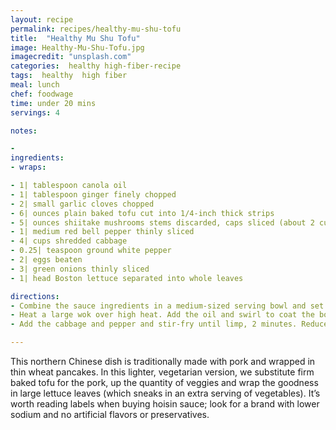```yaml
---
layout: recipe
permalink: recipes/healthy-mu-shu-tofu
title:  "Healthy Mu Shu Tofu"
image: Healthy-Mu-Shu-Tofu.jpg
imagecredit: "unsplash.com"
categories:  healthy high-fiber-recipe
tags:  healthy  high fiber
meal: lunch
chef: foodwage
time: under 20 mins
servings: 4

notes:

- 
ingredients:
- wraps:

- 1| tablespoon canola oil
- 1| tablespoon ginger finely chopped
- 2| small garlic cloves chopped
- 6| ounces plain baked tofu cut into 1/4-inch thick strips
- 5| ounces shiitake mushrooms stems discarded, caps sliced (about 2 cups)
- 1| medium red bell pepper thinly sliced
- 4| cups shredded cabbage
- 0.25| teaspoon ground white pepper
- 2| eggs beaten
- 3| green onions thinly sliced
- 1| head Boston lettuce separated into whole leaves

directions:
- Combine the sauce ingredients in a medium-sized serving bowl and set aside.
- Heat a large wok over high heat. Add the oil and swirl to coat the bottom of the wok. Add the tofu, mushrooms and bell pepper and stir-fry until the mushrooms begin to brown, 2 minutes. Push to one side of the wok.
- Add the cabbage and pepper and stir-fry until limp, 2 minutes. Reduce heat to medium, add the eggs and green onions, and toss all the ingredients until the egg is cooked, 1 minute. Pour into a large bowl. Serve, letting diners stuff the filling into their own lettuce leaves taco-style, dabbing the top of wraps with the sauce.

---
```


This northern Chinese dish is traditionally made with pork and wrapped in thin wheat pancakes. In this lighter, vegetarian version, we substitute firm baked tofu for the pork, up the quantity of veggies and wrap the goodness in large lettuce leaves (which sneaks in an extra serving of vegetables). It’s worth reading labels when buying hoisin sauce; look for a brand with lower sodium and no artificial flavors or preservatives.
